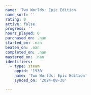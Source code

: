 ```yaml
---
name: 'Two Worlds: Epic Edition'
name_sort: ''
rating: 0
active: false
progress: ''
hours_played: 0
purchased_on: .nan
started_on: .nan
beaten_on: .nan
completed_on: .nan
mastered_on: .nan
identifiers:
  - type: steam
    appid: '1930'
    name: 'Two Worlds: Epic Edition'
    synced_on: '2024-08-30'

---
```

